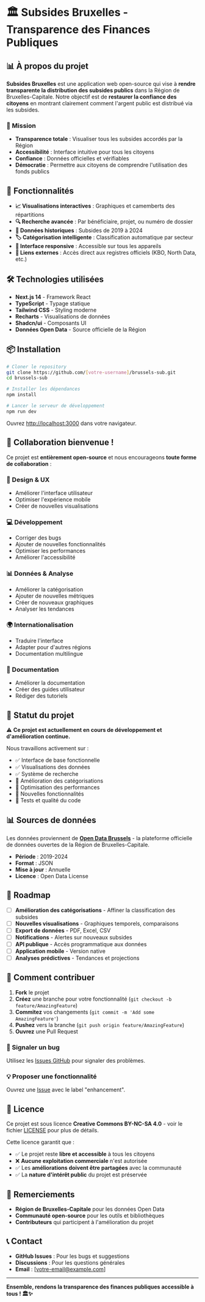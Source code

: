 # 🏛️ Subsides Bruxelles - Transparence des Finances Publiques

## 📊 À propos du projet

**Subsides Bruxelles** est une application web open-source qui vise à **rendre transparente la distribution des subsides publics** dans la Région de Bruxelles-Capitale. Notre objectif est de **restaurer la confiance des citoyens** en montrant clairement comment l'argent public est distribué via les subsides.

### 🎯 Mission
- **Transparence totale** : Visualiser tous les subsides accordés par la Région
- **Accessibilité** : Interface intuitive pour tous les citoyens
- **Confiance** : Données officielles et vérifiables
- **Démocratie** : Permettre aux citoyens de comprendre l'utilisation des fonds publics

## 🚀 Fonctionnalités

- **📈 Visualisations interactives** : Graphiques et camemberts des répartitions
- **🔍 Recherche avancée** : Par bénéficiaire, projet, ou numéro de dossier
- **📅 Données historiques** : Subsides de 2019 à 2024
- **🏷️ Catégorisation intelligente** : Classification automatique par secteur
- **📱 Interface responsive** : Accessible sur tous les appareils
- **🔗 Liens externes** : Accès direct aux registres officiels (KBO, North Data, etc.)

## 🛠️ Technologies utilisées

- **Next.js 14** - Framework React
- **TypeScript** - Typage statique
- **Tailwind CSS** - Styling moderne
- **Recharts** - Visualisations de données
- **Shadcn/ui** - Composants UI
- **Données Open Data** - Source officielle de la Région

## 📦 Installation

```bash
# Cloner le repository
git clone https://github.com/[votre-username]/brussels-sub.git
cd brussels-sub

# Installer les dépendances
npm install

# Lancer le serveur de développement
npm run dev
```

Ouvrez [http://localhost:3000](http://localhost:3000) dans votre navigateur.

## 🤝 Collaboration bienvenue !

Ce projet est **entièrement open-source** et nous encourageons **toute forme de collaboration** :

### 🎨 Design & UX
- Améliorer l'interface utilisateur
- Optimiser l'expérience mobile
- Créer de nouvelles visualisations

### 💻 Développement
- Corriger des bugs
- Ajouter de nouvelles fonctionnalités
- Optimiser les performances
- Améliorer l'accessibilité

### 📊 Données & Analyse
- Améliorer la catégorisation
- Ajouter de nouvelles métriques
- Créer de nouveaux graphiques
- Analyser les tendances

### 🌍 Internationalisation
- Traduire l'interface
- Adapter pour d'autres régions
- Documentation multilingue

### 📝 Documentation
- Améliorer la documentation
- Créer des guides utilisateur
- Rédiger des tutoriels

## 🚧 Statut du projet

⚠️ **Ce projet est actuellement en cours de développement et d'amélioration continue.**

Nous travaillons activement sur :
- ✅ Interface de base fonctionnelle
- ✅ Visualisations des données
- ✅ Système de recherche
- 🔄 Amélioration des catégorisations
- 🔄 Optimisation des performances
- 🔄 Nouvelles fonctionnalités
- 🔄 Tests et qualité du code

## 📊 Sources de données

Les données proviennent de **[Open Data Brussels](https://opendata.brussels.be)** - la plateforme officielle de données ouvertes de la Région de Bruxelles-Capitale.

- **Période** : 2019-2024
- **Format** : JSON
- **Mise à jour** : Annuelle
- **Licence** : Open Data License

## 🎯 Roadmap

- [ ] **Amélioration des catégorisations** - Affiner la classification des subsides
- [ ] **Nouvelles visualisations** - Graphiques temporels, comparaisons
- [ ] **Export de données** - PDF, Excel, CSV
- [ ] **Notifications** - Alertes sur nouveaux subsides
- [ ] **API publique** - Accès programmatique aux données
- [ ] **Application mobile** - Version native
- [ ] **Analyses prédictives** - Tendances et projections

## 🤝 Comment contribuer

1. **Fork** le projet
2. **Créez** une branche pour votre fonctionnalité (`git checkout -b feature/AmazingFeature`)
3. **Commitez** vos changements (`git commit -m 'Add some AmazingFeature'`)
4. **Pushez** vers la branche (`git push origin feature/AmazingFeature`)
5. **Ouvrez** une Pull Request

### 🐛 Signaler un bug
Utilisez les [Issues GitHub](https://github.com/[votre-username]/brussels-sub/issues) pour signaler des problèmes.

### 💡 Proposer une fonctionnalité
Ouvrez une [Issue](https://github.com/[votre-username]/brussels-sub/issues) avec le label "enhancement".

## 📄 Licence

Ce projet est sous licence **Creative Commons BY-NC-SA 4.0** - voir le fichier [LICENSE](LICENSE) pour plus de détails.

Cette licence garantit que :
- ✅ Le projet reste **libre et accessible** à tous les citoyens
- ❌ **Aucune exploitation commerciale** n'est autorisée
- ✅ Les **améliorations doivent être partagées** avec la communauté
- ✅ La **nature d'intérêt public** du projet est préservée

## 🙏 Remerciements

- **Région de Bruxelles-Capitale** pour les données Open Data
- **Communauté open-source** pour les outils et bibliothèques
- **Contributeurs** qui participent à l'amélioration du projet

## 📞 Contact

- **GitHub Issues** : Pour les bugs et suggestions
- **Discussions** : Pour les questions générales
- **Email** : [votre-email@example.com]

---

**Ensemble, rendons la transparence des finances publiques accessible à tous ! 🏛️✨**